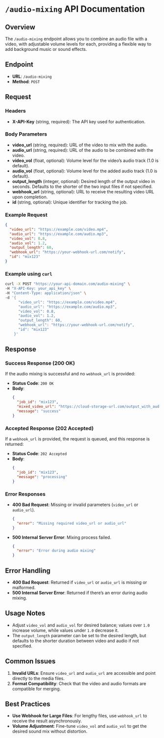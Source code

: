 # `/audio-mixing` API Documentation

## Overview
The `/audio-mixing` endpoint allows you to combine an audio file with a video, with adjustable volume levels for each, providing a flexible way to add background music or sound effects.

## Endpoint
- **URL**: `/audio-mixing`
- **Method**: `POST`

## Request

### Headers
- **X-API-Key** (string, required): The API key used for authentication.

### Body Parameters
- **video_url** (string, required): URL of the video to mix with the audio.
- **audio_url** (string, required): URL of the audio to be combined with the video.
- **video_vol** (float, optional): Volume level for the video’s audio track (1.0 is default).
- **audio_vol** (float, optional): Volume level for the added audio track (1.0 is default).
- **output_length** (integer, optional): Desired length of the output video in seconds. Defaults to the shorter of the two input files if not specified.
- **webhook_url** (string, optional): URL to receive the resulting video URL upon completion.
- **id** (string, optional): Unique identifier for tracking the job.

### Example Request
```json
{
  "video_url": "https://example.com/video.mp4",
  "audio_url": "https://example.com/audio.mp3",
  "video_vol": 0.8,
  "audio_vol": 1.2,
  "output_length": 60,
  "webhook_url": "https://your-webhook-url.com/notify",
  "id": "mix123"
}
```

### Example using `curl`
```bash
curl -X POST "https://your-api-domain.com/audio-mixing" \
-H "X-API-Key: your_api_key" \
-H "Content-Type: application/json" \
-d '{
      "video_url": "https://example.com/video.mp4",
      "audio_url": "https://example.com/audio.mp3",
      "video_vol": 0.8,
      "audio_vol": 1.2,
      "output_length": 60,
      "webhook_url": "https://your-webhook-url.com/notify",
      "id": "mix123"
    }'
```

## Response

### Success Response (200 OK)
If the audio mixing is successful and no `webhook_url` is provided:
- **Status Code**: `200 OK`
- **Body**:
    ```json
    {
      "job_id": "mix123",
      "mixed_video_url": "https://cloud-storage-url.com/output_with_audio.mp4",
      "message": "success"
    }
    ```

### Accepted Response (202 Accepted)
If a `webhook_url` is provided, the request is queued, and this response is returned:
- **Status Code**: `202 Accepted`
- **Body**:
    ```json
    {
      "job_id": "mix123",
      "message": "processing"
    }
    ```

### Error Responses
- **400 Bad Request**: Missing or invalid parameters (`video_url` or `audio_url`).
  ```json
  {
    "error": "Missing required video_url or audio_url"
  }
  ```
- **500 Internal Server Error**: Mixing process failed.
  ```json
  {
    "error": "Error during audio mixing"
  }
  ```

## Error Handling
- **400 Bad Request**: Returned if `video_url` or `audio_url` is missing or malformed.
- **500 Internal Server Error**: Returned if there’s an error during audio mixing.

## Usage Notes
- Adjust `video_vol` and `audio_vol` for desired balance; values over `1.0` increase volume, while values under `1.0` decrease it.
- The `output_length` parameter can be set to the desired length, but defaults to the shorter duration between video and audio if not specified.

## Common Issues
1. **Invalid URLs**: Ensure `video_url` and `audio_url` are accessible and point directly to the media files.
2. **Format Compatibility**: Check that the video and audio formats are compatible for merging.

## Best Practices
- **Use Webhook for Large Files**: For lengthy files, use `webhook_url` to receive the result asynchronously.
- **Volume Adjustment**: Fine-tune `video_vol` and `audio_vol` to get the desired sound mix without distortion.
